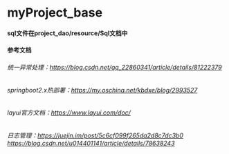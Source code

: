 # myProject_base
#### sql文件在project_dao/resource/Sql文档中
#### 参考文档  
###### 统一异常处理：https://blog.csdn.net/qq_22860341/article/details/81222379  
###### springboot2.x热部署：https://my.oschina.net/kbdxe/blog/2993527
###### layui官方文档：https://www.layui.com/doc/
###### 日志管理：https://juejin.im/post/5c6cf099f265da2d8c7dc3b0  https://blog.csdn.net/u014401141/article/details/78638243